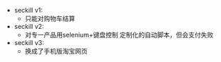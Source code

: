 - seckill v1:
  - 只能对购物车结算
- seckill v2:
  - 对专一产品用selenium+键盘控制 定制化的自动脚本，但会支付失败
- seckill v3:
  - 换成了手机版淘宝网页